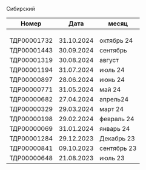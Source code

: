  
Сибирский

| Номер       | Дата       | месяц       |
| ----------- | ---------- | ----------- |
|             |            |             |
|             |            |             |
|             |            |             |
| ТДР00001732 | 31.10.2024 | октябрь 24  |
| ТДР00001443 | 30.09.2024 | сентябрь    |
| ТДР00001319 | 30.08.2024 | август      |
| ТДР00001194 | 31.07.2024 | июль 24     |
| ТДР00000897 | 28.06.2024 | июнь 24     |
| ТДР00000771 | 31.05.2024 | май 24      |
| ТДР00000682 | 27.04.2024 | апрель24    |
| ТДР00000329 | 29.03.2024 | март 24     |
| ТДР00000198 | 29.02.2024 | февраль 24  |
| ТДР00000069 | 31.01.2024 | январь 24   |
| ТДР00001284 | 29.12.2023 | Декабрь 23  |
| ТДР00000841 | 09.10.2023 | сентябрь 23 |
| ТДР00000648 | 21.08.2023 | июль 23     |
